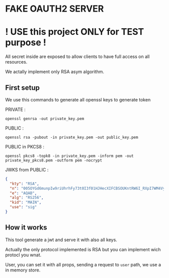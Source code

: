 # FAKE OAUTH2 SERVER
# ! USE this project ONLY for TEST purpose !

All secret inside are exposed to allow clients to have full access
on all resources.

We actally implement only RSA asym algorithm.


## First setup

We use this commands to generate all openssl keys to generate token

PRIVATE : 
```shell
openssl genrsa -out private_key.pem
```

PUBLIC :
```shell
openssl rsa -pubout -in private_key.pem -out public_key.pem
```

PUBLIC in PKCS8 :
```shell
openssl pkcs8 -topk8 -in private_key.pem -inform pem -out private_key_pkcs8.pem -outform pem -nocrypt
```

JWKS from PUBLIC :
```json
{
  "kty": "RSA",
  "n": "005OYGd6munpIw9riUhrhFy73t0I3f01HJHecXIFCBSOUKntRW6I_RXpI7WM4Vynrh8Or0CWumb7jNgkkeWKHBLc6Apwrl-3hM5pT9iK4M3IPn1OIDzfI4CAH3QMZ69M4p0lX13Zp8PEGTaxWP4HIxgDxXh_Lbee80GdzRFEFyL39irwuqmPvw5RUOT2Kbqg6l8rYV7b7dlDBSh9XoJ2792ew-Lhe9OWzGiqCF0n676ma81ojXY4KVdBMg6nry6WTGwSMuYIYlPj3zL6QX2CQWgu6naYiwAc8wzyJk1YLBnohTlFlg4Aqe7zGZ4Po0s52BQuHAYwCiclxGrrsDhNyun97UZg71_4IMWeZ6HEw16WdcvajxUTedJcW0NDBxNtqd7a8hkE23gxVIc-kj9qtffsdJkF-yK93W4I_492C38diT6xfYFNbiYn4WXzpHzsR-kHDuDeIiI_5XtqhaJiVFmYuScM-mA_Xjm37Twrw3N7_NpYQLnvYg1hwaBl1gZhJrlyC0pHfPNw3_7kni_B1Rr1rS51LZMjDlz5-WaCWPc8BB4_qyZ7CL2R_eMbNVti1zzet3MeKbF-2Lh6Qe4SQv9S9H8F3XZ9s7fr5qPDThj1Jphda6M6f50idBVR1lbG_gppGyPGqSNw1geFr-zUuto-N9hBnZ4d1HSEw4rkkt0",
  "e": "AQAB",
  "alg": "RS256",
  "kid": "MAIN",
  "use": "sig"
}
```

## How it works

This tool generate a jwt and serve it with also all keys.

Actually the only protocol implemented is RSA but you can implement wich protocl you wnat.

User, you can set it with all props, sending a request to `user` path, we use a in memory store.
